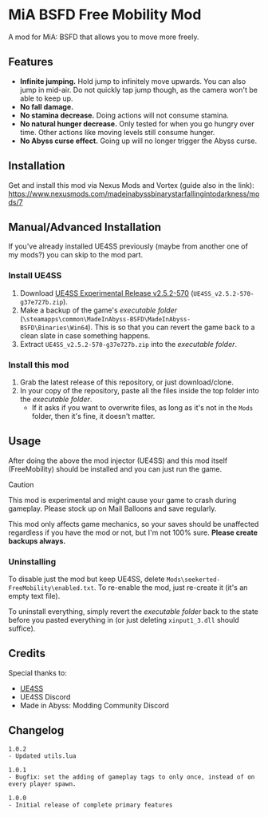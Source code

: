 # MiA BSFD Free Mobility Mod

A mod for MiA: BSFD that allows you to move more freely.

## Features

- **Infinite jumping.** Hold jump to infinitely move upwards. You can also jump in mid-air. Do not quickly tap jump though, as the camera won't be able to keep up.
- **No fall damage.**
- **No stamina decrease.** Doing actions will not consume stamina.
- **No natural hunger decrease.** Only tested for when you go hungry over time. Other actions like moving levels still consume hunger.
- **No Abyss curse effect.** Going up will no longer trigger the Abyss curse.

## Installation

Get and install this mod via Nexus Mods and Vortex (guide also in the link): https://www.nexusmods.com/madeinabyssbinarystarfallingintodarkness/mods/7

## Manual/Advanced Installation

If you've already installed UE4SS previously (maybe from another one of my mods?) you can skip to the mod part.

### Install UE4SS

1. Download [UE4SS Experimental Release v2.5.2-570](https://github.com/UE4SS-RE/RE-UE4SS/releases/tag/experimental) (`UE4SS_v2.5.2-570-g37e727b.zip`).
1. Make a backup of the game's _executable folder_ (`\steamapps\common\MadeInAbyss-BSFD\MadeInAbyss-BSFD\Binaries\Win64`). This is so that you can revert the game back to a clean slate in case something happens.
1. Extract `UE4SS_v2.5.2-570-g37e727b.zip` into the _executable folder_.

### Install this mod

1. Grab the latest release of this repository, or just download/clone.
1. In your copy of the repository, paste all the files inside the top folder into the _executable folder_.
	- If it asks if you want to overwrite files, as long as it's not in the `Mods` folder, then it's fine, it doesn't matter.

## Usage

After doing the above the mod injector (UE4SS) and this mod itself (FreeMobility) should be installed and you can just run the game.

> [!CAUTION]
> This mod is experimental and might cause your game to crash during gameplay. Please stock up on Mail Balloons and save regularly.

This mod only affects game mechanics, so your saves should be unaffected regardless if you have the mod or not, but I'm not 100% sure. **Please create backups always.**

### Uninstalling

To disable just the mod but keep UE4SS, delete `Mods\seekerted-FreeMobility\enabled.txt`. To re-enable the mod, just re-create it (it's an empty text file).

To uninstall everything, simply revert the _executable folder_ back to the state before you pasted everything in (or just deleting `xinput1_3.dll` should suffice).

## Credits

Special thanks to:
- [UE4SS](https://github.com/UE4SS-RE/RE-UE4SS)
- UE4SS Discord
- Made in Abyss: Modding Community Discord

## Changelog

```
1.0.2
- Updated utils.lua

1.0.1
- Bugfix: set the adding of gameplay tags to only once, instead of on every player spawn.

1.0.0
- Initial release of complete primary features
```